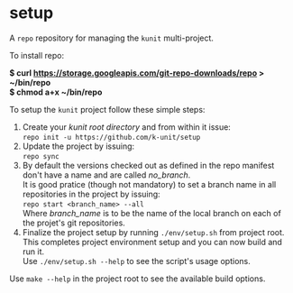 # setup

A `repo` repository for managing the `kunit` multi-project.

To install repo:

  **$ curl https://storage.googleapis.com/git-repo-downloads/repo > ~/bin/repo<br>
  $ chmod a+x ~/bin/repo**

To setup the `kunit` project follow these simple steps:
 1. Create your *kunit root directory* and from within it issue:<br>
    `repo init -u https://github.com/k-unit/setup`<br>
 2. Update the project by issuing:<br>
    `repo sync`
 3. By default the versions checked out as defined in the repo manifest don't have a name and are called *no_branch*.<br>
    It is good pratice (though not mandatory) to set a branch name in all repositories in the project by issuing:<br>
    `repo start <branch_name> --all`<br>
    Where *branch_name* is to be the name of the local branch on each of the projet's git repositories.
 4. Finalize the project setup by running `./env/setup.sh` from project root. This completes project environment setup and you can now build and run it.<br>
    Use `./env/setup.sh --help` to see the script's usage options.<br>

Use `make --help` in the project root to see the available build options.

